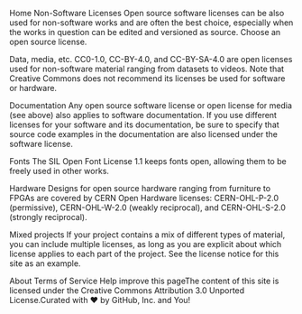 Home
Non-Software Licenses
Open source software licenses can be also used for non-software works and are often the best choice, especially when the works in question can be edited and versioned as source. Choose an open source license.

Data, media, etc.
CC0-1.0, CC-BY-4.0, and CC-BY-SA-4.0 are open licenses used for non-software material ranging from datasets to videos. Note that Creative Commons does not recommend its licenses be used for software or hardware.

Documentation
Any open source software license or open license for media (see above) also applies to software documentation. If you use different licenses for your software and its documentation, be sure to specify that source code examples in the documentation are also licensed under the software license.

Fonts
The SIL Open Font License 1.1 keeps fonts open, allowing them to be freely used in other works.

Hardware
Designs for open source hardware ranging from furniture to FPGAs are covered by CERN Open Hardware licenses: CERN-OHL-P-2.0 (permissive), CERN-OHL-W-2.0 (weakly reciprocal), and CERN-OHL-S-2.0 (strongly reciprocal).

Mixed projects
If your project contains a mix of different types of material, you can include multiple licenses, as long as you are explicit about which license applies to each part of the project. See the license notice for this site as an example.

About Terms of Service Help improve this pageThe content of this site is licensed under the Creative Commons Attribution 3.0 Unported License.Curated with ❤️ by GitHub, Inc. and You!